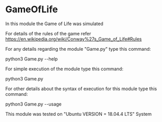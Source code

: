 # GameOfLife

In this module the Game of Life was simulated

For details of the rules of the game refer https://en.wikipedia.org/wiki/Conway%27s_Game_of_Life#Rules

For any details regarding the module "Game.py" type this command: 

python3 Game.py --help

For simple execution of the module type this command:

python3 Game.py

For other details about the syntax of execution for this module type this command:

python3 Game.py --usage

This module was tested on "Ubuntu VERSION = 18.04.4 LTS" System 
